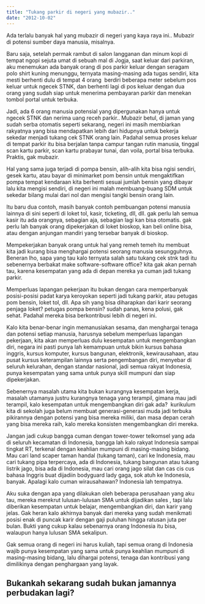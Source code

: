 ```yaml
---
title: "Tukang parkir di negeri yang mubazir.."
date: "2012-10-02"
---
```


Ada terlalu banyak hal yang mubazir di negeri yang kaya raya ini.. Mubazir di potensi sumber daya manusia, misalnya.

Baru saja, setelah permak rambut di salon langganan dan minum kopi di tempat ngopi sejuta umat di sebuah mal di Jogja, saat keluar dari parkiran, aku menemukan ada banyak orang di pos parkir keluar dengan seragam polo shirt kuning menunggu, ternyata masing-masing ada tugas sendiri, kita mesti berhenti dulu di tempat 4 orang  berdiri beberapa meter sebelum pos keluar untuk ngecek STNK, dan berhenti lagi di pos keluar dengan dua orang yang sudah siap untuk menerima pembayaran parkir dan menekan tombol portal untuk terbuka.

Jadi, ada 6 orang manusia potensial yang dipergunakan hanya untuk ngecek STNK dan nerima uang receh parkir.. Mubazir betul, di jaman yang sudah serba otomatis seperti sekarang, negeri ini masih membiarkan rakyatnya yang bisa mendapatkan lebih dari hidupnya untuk bekerja sekedar menjadi tukang cek STNK orang lain. Padahal semua proses keluar di tempat parkir itu bisa berjalan tanpa campur tangan rutin manusia, tinggal scan kartu parkir, scan kartu prabayar tunai, dan voila, portal bisa terbuka. Praktis, gak mubazir.

Hal yang sama juga terjadi di pompa bensin, alih-alih kita bisa ngisi sendiri, gesek kartu, atau bayar di minimarket pom bensin untuk mengaktifkan pompa tempat kendaraan kita berhenti sesuai jumlah bensin yang dibayar lalu kita mengisi sendiri, di negeri ini malah membuang-buang SDM untuk sekedar bilang mulai dari nol dan mengisi tangki bensin orang lain.

Itu baru dua contoh, masih banyak contoh pembuangan potensi manusia lainnya di sini seperti di loket tol, kasir, ticketing, dll, dll. gak perlu lah semua kasir itu ada orangnya, sebagian aja, sebagian lagi kan bisa otomatis. gak perlu lah banyak orang dipekerjakan di loket bioskop, kan beli online bisa, atau dengan anjungan mandiri yang tersebar banyak di bioskop.

Mempekerjakan banyak orang untuk hal yang remeh temeh itu membuat kita jadi kurang bisa menghargai potensi seorang manusia sesungguhnya. Beneran lho, sapa yang tau kalo ternyata salah satu tukang cek stnk tadi itu sebenernya berbakat make software-software office? kita gak akan pernah tau, karena kesempatan yang ada di depan mereka ya cuman jadi tukang parkir.

Memperluas lapangan pekerjaan itu bukan dengan cara memperbanyak posisi-posisi padat karya keroyokan seperti jadi tukang parkir, atau petugas pom bensin, loket tol, dll. Apa sih yang bisa diharapkan dari karir seorang penjaga loket? petugas pompa bensin? sudah panas, kena polusi, gak sehat. Padahal mereka bisa berkontribusi lebih di negeri ini.

Kalo kita benar-benar ingin memanusiakan sesama, dan menghargai tenaga dan potensi setiap manusia, harusnya sebelum memperluas lapangan pekerjaan, kita akan memperluas dulu kesempatan untuk mengembangkan diri, negara ini pasti punya lah kemampuan untuk bikin kursus bahasa inggris, kursus komputer, kursus bangunan, elektronik, kewirausahaan, atau pusat kursus keterampilan lainnya serta pengembangan diri, menyebar di seluruh kelurahan, dengan standar nasional, jadi semua rakyat Indonesia, punya kesempatan yang sama untuk punya skill mumpuni dan siap dipekerjakan.

Sebenernya masalah utama kita bukan kurangnya kesempatan kerja, masalah utamanya justru kurangnya tenaga yang terampil, gimana mau jadi terampil, kalo kesempatan untuk mengembangkan diri gak ada?  kurikulum kita di sekolah juga belum membuat generasi-generasi muda jadi terbuka pikirannya dengan potensi yang bisa mereka miliki, dan masa depan cerah yang bisa mereka raih, kalo mereka konsisten mengembangkan diri mereka.

Jangan jadi cukup bangga cuman dengan tower-tower telkomsel yang ada di seluruh kecamatan di Indonesia, bangga lah kalo rakyat Indonesia sampai tingkat RT, terkenal dengan keahlian mumpuni di masing-masing bidang. Mau cari land scaper taman handal (tukang taman), cari ke Indonesia, mau cari tukang pipa terpercaya, ada di Indonesia, tukang bangunan atau tukang listrik jago, bisa ada di Indonesia, mau cari orang jago silat dan cas cis cus bahasa Inggris buat dijadiin bodyguard lady gaga, sok atuh ke Indonesia, banyak. Apalagi kalo cuman wirausahawan? Indonesia lah tempatnya.

Aku suka dengan apa yang dilakukan oleh beberapa perusahaan yang aku tau, mereka merekrut lulusan-lulusan SMA untuk dijadikan sales , tapi lalu diberikan kesempatan untuk belajar, mengembangkan diri, dan karir yang jelas. Gak heran kalo akhirnya banyak dari mereka yang sudah menikmati posisi enak di puncak karir dengan gaji puluhan hingga ratusan juta per bulan. Bukti yang cukup kalau sebenarnya orang Indonesia itu bisa, walaupun hanya lulusan SMA sekalipun.

Gak semua orang di negeri ini harus kuliah, tapi semua orang di Indonesia wajib punya kesempatan yang sama untuk punya keahlian mumpuni di masing-masing bidang, lalu dihargai potensi, tenaga dan kontribusi yang dimilikinya dengan penghargaan yang layak.

## Bukankah sekarang sudah bukan jamannya perbudakan lagi?
